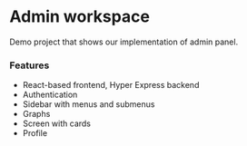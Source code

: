 # Admin workspace
Demo project that shows our implementation of admin panel.
### Features
- React-based frontend, Hyper Express backend
- Authentication
- Sidebar with menus and submenus
- Graphs
- Screen with cards
- Profile
